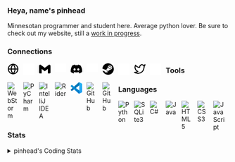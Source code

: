 ### Heya, name's pinhead
Minnesotan programmer and student here. Average python lover. 
Be sure to check out my website, still a [work in progress](https://indev.pinhead.dev). 

### Connections

[<img align="left" alt="Website" width="26px" src="./img/globe-light.svg" style="padding-right:10px;" />](https://pinhead.dev#gh-light-mode-only)
[<img align="left" alt="Website" width="26px" src="./img/globe-dark.svg" style="padding-right:10px;" />](https://pinhead.dev#gh-dark-mode-only)

[<img align="left" alt="Email" width="26px" src="./img/gmail-light.svg" style="padding-right:10px;" />](mailto:pinhead@pinhead.dev#gh-light-mode-only)
[<img align="left" alt="Email" width="26px" src="./img/gmail-dark.svg" style="padding-right:10px;" />](mailto:pinhead@ppinhead.dev#gh-dark-mode-only)

[<img align="left" alt="Discord" width="26px" src="./img/discord-light.svg" style="padding-right:10px;" />](https://discord.gg/uC5mqgK597#gh-light-mode-only)
[<img align="left" alt="Discord" width="26px" src="./img/discord-dark.svg" style="padding-right:10px;" />](https://discord.gg/uC5mqgK597#gh-dark-mode-only)

[<img align="left" alt="Steam" width="26px" src="./img/steam-light.svg" style="padding-right:10px;" />](https://steamcommunity.com/id/pinheadtf2#gh-light-mode-only)
[<img align="left" alt="Steam" width="26px" src="./img/steam-dark.svg" style="padding-right:10px;" />](https://steamcommunity.com/id/pinheadtf2#gh-dark-mode-only)

[<img align="left" alt="Twitter" width="26px" src="./img/twitter-light.svg" style="padding-right:10px;" />](https://twitter.com/pinheadtf2#gh-light-mode-only)
[<img align="left" alt="Twitter" width="26px" src="./img/twitter-dark.svg" style="padding-right:10px;" />](https://twitter.com/pinheadtf2#gh-dark-mode-only)

### Tools

[<img align="left" alt="WebStorm" width="26px" src="https://resources.jetbrains.com/storage/products/company/brand/logos/WebStorm_icon.svg" style="padding-right:10px;" />](https://www.jetbrains.com/webstorm)
[<img align="left" alt="PyCharm" width="26px" src="https://resources.jetbrains.com/storage/products/company/brand/logos/PyCharm_icon.svg" style="padding-right:10px;" />](https://www.jetbrains.com/pycharm)
[<img align="left" alt="IntelliJ IDEA" width="26px" src="https://resources.jetbrains.com/storage/products/company/brand/logos/IntelliJ_IDEA_icon.svg" style="padding-right:10px;" />](https://www.jetbrains.com/idea)
[<img align="left" alt="Rider" width="26px" src="https://resources.jetbrains.com/storage/products/company/brand/logos/Rider_icon.svg" style="padding-right:10px;" />](https://www.jetbrains.com/rider)
[<img align="left" alt="VSCode" width="26px" src="./img/vscode.svg" style="padding-right:10px;" />](https://code.visualstudio.com)
[<img align="left" alt="GitHub" width="26px" src="https://user-images.githubusercontent.com/3369400/139447912-e0f43f33-6d9f-45f8-be46-2df5bbc91289.png" style="padding-right:10px;" />](https://github.com/pinhead-tf2?tab=repositories#gh-dark-mode-only)
[<img align="left" alt="GitHub" width="26px" src="https://user-images.githubusercontent.com/3369400/139448065-39a229ba-4b06-434b-bc67-616e2ed80c8f.png" style="padding-right:10px;" />](https://github.com/pinhead-tf2?tab=repositories#gh-light-mode-only)

### Languages

[<img align="left" alt="Python" width="26px" src="https://cdn.jsdelivr.net/npm/devicon@2.15.1/icons/python/python-original.svg" style="padding-right:10px;" />](https://github.com/pinhead-tf2?tab=repositories&language=python)
[<img align="left" alt="SQLite3" width="26px" src="https://cdn.jsdelivr.net/npm/devicon@2.15.1/icons/sqlite/sqlite-original.svg" style="padding-right:10px;" />](https://github.com/pinhead-tf2?tab=repositories&language=python)
[<img align="left" alt="C#" width="26px" src="https://cdn.jsdelivr.net/npm/devicon@2.15.1/icons/csharp/csharp-original.svg" style="padding-right:10px;" />](https://github.com/pinhead-tf2?tab=repositories&language=c%23)
[<img align="left" alt="Java" width="26px" src="https://cdn.jsdelivr.net/npm/devicon@2.15.1/icons/java/java-original.svg" style="padding-right:10px;" />](https://github.com/pinhead-tf2?tab=repositories&language=java)
[<img align="left" alt="HTML5" width="26px" src="https://cdn.jsdelivr.net/gh/devicons/devicon/icons/html5/html5-original.svg" style="padding-right:10px;" />][website]
[<img align="left" alt="CSS3" width="26px" src="https://cdn.jsdelivr.net/gh/devicons/devicon/icons/css3/css3-original.svg" style="padding-right:10px;" />][website]
[<img align="left" alt="JavaScript" width="26px" src="https://cdn.jsdelivr.net/gh/devicons/devicon/icons/javascript/javascript-original.svg" style="padding-right:10px;" />][website]

### Stats

<details>
  <summary>pinhead's Coding Stats</summary>

  [![GitHub](https://github-readme-stats-pinhead-tf2.vercel.app/api?username=pinhead-tf2&count_private=true&bg_color=1e1e2e&text_color=cdd6f4&icon_color=cba6f7&title_color=94e2d5)](https://github.com/anuraghazra/github-readme-stats)

  [![Top Languages](https://github-readme-stats-pinhead-tf2.vercel.app/api/top-langs/?username=pinhead-tf2&layout=compact&show_icons=true&bg_color=1e1e2e&text_color=cdd6f4&icon_color=cba6f7&title_color=94e2d5)](https://github.com/anuraghazra/github-readme-stats)

  [![Top Languages - Wakatime](https://github-readme-stats-pinhead-tf2.vercel.app/api/wakatime?username=pinheadtf2&layout=compact&bg_color=1e1e2e&text_color=cdd6f4&icon_color=cba6f7&title_color=94e2d5)](https://github.com/anuraghazra/github-readme-stats)
  
</details>

[website]: https://pinhead.dev
[email]: mailto:pinhead@pinhead.dev
[discord]: https://discord.gg/uC5mqgK597
[steam]: https://steamcommunity.com/id/pinheadtf2
[twitter]: https://twitter.com/pinheadtf2
